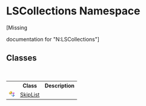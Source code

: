 # LSCollections Namespace
 

\[Missing <summary> documentation for "N:LSCollections"\]


## Classes
&nbsp;<table><tr><th></th><th>Class</th><th>Description</th></tr><tr><td>![Public class](media/pubclass.gif "Public class")</td><td><a href="71779526-fbe7-b15e-7782-10d57337282b">SkipList</a></td><td /></tr></table>&nbsp;
